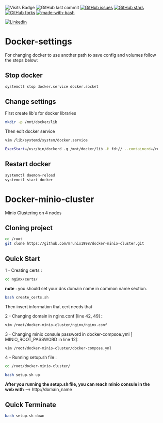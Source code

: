 ![Visits Badge](https://badges.pufler.dev/visits/mrunix1998/docker-minio-cluster)
![GitHub last commit](https://img.shields.io/github/last-commit/mrunix1998/docker-minio-cluster)
[![GitHub issues](https://img.shields.io/github/issues/mrunix1998/docker-minio-cluster)](https://github.com/mrunix1998/docker-minio-cluster/issues)
[![GitHub stars](https://img.shields.io/github/stars/mrunix1998/docker-minio-cluster)](https://github.com/mrunix1998/docker-minio-cluster/stargazers)
[![GitHub forks](https://img.shields.io/github/forks/mrunix1998/docker-minio-cluster)](https://github.com/mrunix1998/docker-minio-cluster/network)
[![made-with-bash](https://img.shields.io/badge/Made%20with-Bash-1f425f.svg)](https://www.gnu.org/software/bash/)


<a href="https://www.linkedin.com/in/mrunix1998/" style="text-align:center">
  <img
    alt="Linkedin"
    src="https://img.shields.io/badge/linkedin-0077B5?logo=linkedin&logoColor=white&style=for-the-badge"
  />
</a>

# Docker-settings
For changing docker to use another path to save config and volumes follow the steps below:

## Stop docker

```bash
systemctl stop docker.service docker.socket
```

## Change settings

First create lib's for docker libraries

```bash
mkdir -p /mnt/docker/lib
```
Then edit docker service 

```bash
vim /lib/systemd/system/docker.service
```

```bash
ExecStart=/usr/bin/dockerd -g /mnt/docker/lib -H fd:// --containerd=/run/containerd/containerd.sock
```

## Restart docker

```bash
systemctl daemon-reload
systemctl start docker
```
# Docker-minio-cluster
Minio Clustering on 4 nodes

## Cloning project 

```bash
cd /root
git clone https://github.com/mrunix1998/docker-minio-cluster.git
```

## Quick Start

1 - Creating certs :

```bash
cd nginx/certs/
```

**note** : you should set your dns domain name in common name section.

```bash
bash create_certs.sh
```

Then insert information that cert needs that

2 - Changing domain in nginx.conf [line 42, 49] :

```bash
vim /root/docker-minio-cluster/nginx/nginx.conf
```

3 - Changing minio consule password in docker-compsoe.yml [ MINIO_ROOT_PASSWORD in line 12]:

```bash
vim /root/docker-minio-cluster/docker-compose.yml
```

4 - Running setup.sh file :

```bash
cd /root/docker-minio-cluster/
```

```bash
bash setup.sh up
```

**After you running the setup.sh file, you can reach minio consule in the web with** --> http://domain_name

## Quick Terminate

```bash
bash setup.sh down
```
